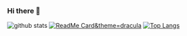 ### Hi there 👋

<!--
**MarieLynneBlock/MarieLynneBlock** is a ✨ _special_ ✨ repository because its `README.md` (this file) appears on your GitHub profile.

Here are some ideas to get you started:

- 🔭 I’m currently working on ...
- 🌱 I’m currently learning ...
- 👯 I’m looking to collaborate on ...
- 🤔 I’m looking for help with ...
- 💬 Ask me about ...
- 📫 How to reach me: ...
- 😄 Pronouns: ...
- ⚡ Fun fact: ...
-->


![github stats](https://github-readme-stats.vercel.app/api?username=MarieLynneBlock&hide=["issues"]&show_icons=true&theme=dracula)
[![ReadMe Card](https://github-readme-stats.vercel.app/api/pin/?username=MarieLynneBlock&repo=ElectronicMusicTools)&theme=dracula](https://github.com/MarieLynneBlock/ElectronicMusicTools)
[![Top Langs](https://github-readme-stats.vercel.app/api/top-langs/?username=MarieLynneBlock)](https://github.com/MarieLynneBlock)
